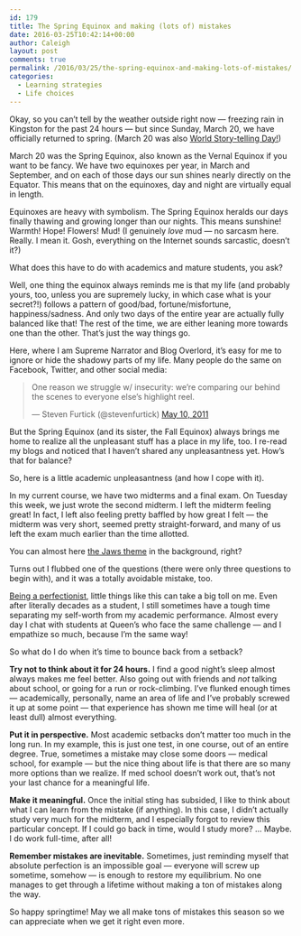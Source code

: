 ```yaml
---
id: 179
title: The Spring Equinox and making (lots of) mistakes
date: 2016-03-25T10:42:14+00:00
author: Caleigh
layout: post
comments: true
permalink: /2016/03/25/the-spring-equinox-and-making-lots-of-mistakes/
categories:
  - Learning strategies
  - Life choices
---
```

Okay, so you can&#8217;t tell by the weather outside right now &#8212; freezing rain in Kingston for the past 24 hours &#8212; but since Sunday, March 20, we have officially returned to spring. (March 20 was also [World Story-telling Day!](https://en.wikipedia.org/wiki/World_Storytelling_Day))

March 20 was the Spring Equinox, also known as the Vernal Equinox if you want to be fancy. We have two equinoxes per year, in March and September, and on each of those days our sun shines nearly directly on the Equator. This means that on the equinoxes, day and night are virtually equal in length.

Equinoxes are heavy with symbolism. The Spring Equinox heralds our days finally thawing and growing longer than our nights. This means sunshine! Warmth! Hope! Flowers! Mud! (I genuinely _love_ mud &#8212; no sarcasm here. Really. I mean it. Gosh, everything on the Internet sounds sarcastic, doesn&#8217;t it?)

What does this have to do with academics and mature students, you ask?

Well, one thing the equinox always reminds me is that my life (and probably yours, too, unless you are supremely lucky, in which case what is your secret?!) follows a pattern of good/bad, fortune/misfortune, happiness/sadness. And only two days of the entire year are actually fully balanced like that! The rest of the time, we are either leaning more towards one than the other. That&#8217;s just the way things go.

Here, where I am Supreme Narrator and Blog Overlord, it&#8217;s easy for me to ignore or hide the shadowy parts of my life. Many people do the same on Facebook, Twitter, and other social media:

<blockquote class="twitter-tweet" data-lang="en">
  <p dir="ltr" lang="en">
    One reason we struggle w/ insecurity: we&#8217;re comparing our behind the scenes to everyone else&#8217;s highlight reel.
  </p>
  
  <p>
    — Steven Furtick (@stevenfurtick) <a href="https://twitter.com/stevenfurtick/status/67981913746444288">May 10, 2011</a>
  </p>
</blockquote>

But the Spring Equinox (and its sister, the Fall Equinox) always brings me home to realize all the unpleasant stuff has a place in my life, too. I re-read my blogs and noticed that I haven&#8217;t shared any unpleasantness yet. How&#8217;s that for balance?

So, here is a little academic unpleasantness (and how I cope with it).

In my current course, we have two midterms and a final exam. On Tuesday this week, we just wrote the second midterm. I left the midterm feeling great! In fact, I left also feeling pretty baffled by how great I felt &#8212; the midterm was very short, seemed pretty straight-forward, and many of us left the exam much earlier than the time allotted.

You can almost here [the Jaws theme](https://www.youtube.com/watch?v=ZvCI-gNK_y4) in the background, right?

Turns out I flubbed one of the questions (there were only three questions to begin with), and it was a totally avoidable mistake, too.

[Being a perfectionist](http://caleighm.com/2016/02/13/when-perfectionism-gets-in-the-way-of-your-ambitions/), little things like this can take a big toll on me. Even after literally decades as a student, I still sometimes have a tough time separating my self-worth from my academic performance. Almost every day I chat with students at Queen&#8217;s who face the same challenge &#8212; and I empathize so much, because I&#8217;m the same way!

So what do I do when it&#8217;s time to bounce back from a setback?

**Try not to think about it for 24 hours.** I find a good night&#8217;s sleep almost always makes me feel better. Also going out with friends and _not_ talking about school, or going for a run or rock-climbing. I&#8217;ve flunked enough times &#8212; academically, personally, name an area of life and I&#8217;ve probably screwed it up at some point &#8212; that experience has shown me time will heal (or at least dull) almost everything.

**Put it in perspective.** Most academic setbacks don&#8217;t matter too much in the long run. In my example, this is just one test, in one course, out of an entire degree. True, sometimes a mistake may close some doors &#8212; medical school, for example &#8212; but the nice thing about life is that there are so many more options than we realize. If med school doesn&#8217;t work out, that&#8217;s not your last chance for a meaningful life.

**Make it meaningful.** Once the initial sting has subsided, I like to think about what I can learn from the mistake (if anything). In this case, I didn&#8217;t actually study very much for the midterm, and I especially forgot to review this particular concept. If I could go back in time, would I study more? &#8230; Maybe. I do work full-time, after all!

**Remember mistakes are inevitable.** Sometimes, just reminding myself that absolute perfection is an impossible goal &#8212; everyone will screw up sometime, somehow &#8212; is enough to restore my equilibrium. No one manages to get through a lifetime without making a ton of mistakes along the way.

So happy springtime! May we all make tons of mistakes this season so we can appreciate when we get it right even more.